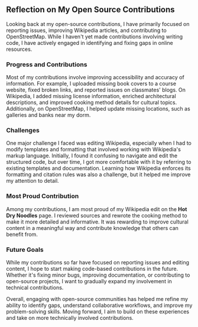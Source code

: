 ## Reflection on My Open Source Contributions

Looking back at my open-source contributions, I have primarily focused on reporting issues, improving Wikipedia articles, and contributing to OpenStreetMap. While I haven't yet made contributions involving writing code, I have actively engaged in identifying and fixing gaps in online resources.
<!--more-->
### Progress and Contributions
Most of my contributions involve improving accessibility and accuracy of information. For example, I uploaded missing book covers to a course website, fixed broken links, and reported issues on classmates' blogs. On Wikipedia, I added missing license information, enriched architectural descriptions, and improved cooking method details for cultural topics. Additionally, on OpenStreetMap, I helped update missing locations, such as galleries and banks near my dorm.

### Challenges
One major challenge I faced was editing Wikipedia, especially when I had to modify templates and formatting that involved working with Wikipedia's markup language. Initially, I found it confusing to navigate and edit the structured code, but over time, I got more comfortable with it by referring to existing templates and documentation. Learning how Wikipedia enforces its formatting and citation rules was also a challenge, but it helped me improve my attention to detail.

### Most Proud Contribution
Among my contributions, I am most proud of my Wikipedia edit on the **Hot Dry Noodles** page. I reviewed sources and rewrote the cooking method to make it more detailed and informative. It was rewarding to improve cultural content in a meaningful way and contribute knowledge that others can benefit from.

### Future Goals
While my contributions so far have focused on reporting issues and editing content, I hope to start making code-based contributions in the future. Whether it's fixing minor bugs, improving documentation, or contributing to open-source projects, I want to gradually expand my involvement in technical contributions.

Overall, engaging with open-source communities has helped me refine my ability to identify gaps, understand collaborative workflows, and improve my problem-solving skills. Moving forward, I aim to build on these experiences and take on more technically involved contributions.
